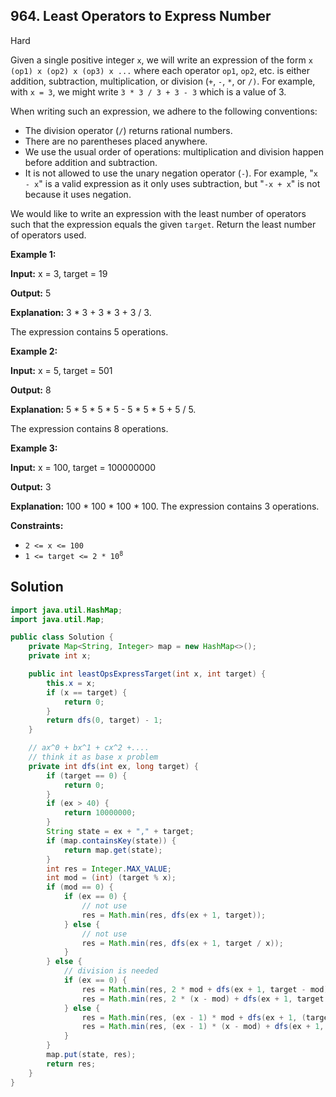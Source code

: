 ## 964\. Least Operators to Express Number

Hard

Given a single positive integer `x`, we will write an expression of the form `x (op1) x (op2) x (op3) x ...` where each operator `op1`, `op2`, etc. is either addition, subtraction, multiplication, or division (`+`, `-`, `*`, or `/)`. For example, with `x = 3`, we might write `3 * 3 / 3 + 3 - 3` which is a value of 3.

When writing such an expression, we adhere to the following conventions:

*   The division operator (`/`) returns rational numbers.
*   There are no parentheses placed anywhere.
*   We use the usual order of operations: multiplication and division happen before addition and subtraction.
*   It is not allowed to use the unary negation operator (`-`). For example, "`x - x`" is a valid expression as it only uses subtraction, but "`-x + x`" is not because it uses negation.

We would like to write an expression with the least number of operators such that the expression equals the given `target`. Return the least number of operators used.

**Example 1:**

**Input:** x = 3, target = 19

**Output:** 5

**Explanation:** 3 \* 3 + 3 \* 3 + 3 / 3.

The expression contains 5 operations.

**Example 2:**

**Input:** x = 5, target = 501

**Output:** 8

**Explanation:** 5 \* 5 \* 5 \* 5 - 5 \* 5 \* 5 + 5 / 5.

The expression contains 8 operations.

**Example 3:**

**Input:** x = 100, target = 100000000

**Output:** 3

**Explanation:** 100 \* 100 \* 100 \* 100. The expression contains 3 operations.

**Constraints:**

*   `2 <= x <= 100`
*   <code>1 <= target <= 2 * 10<sup>8</sup></code>

## Solution

```java
import java.util.HashMap;
import java.util.Map;

public class Solution {
    private Map<String, Integer> map = new HashMap<>();
    private int x;

    public int leastOpsExpressTarget(int x, int target) {
        this.x = x;
        if (x == target) {
            return 0;
        }
        return dfs(0, target) - 1;
    }

    // ax^0 + bx^1 + cx^2 +....
    // think it as base x problem
    private int dfs(int ex, long target) {
        if (target == 0) {
            return 0;
        }
        if (ex > 40) {
            return 10000000;
        }
        String state = ex + "," + target;
        if (map.containsKey(state)) {
            return map.get(state);
        }
        int res = Integer.MAX_VALUE;
        int mod = (int) (target % x);
        if (mod == 0) {
            if (ex == 0) {
                // not use
                res = Math.min(res, dfs(ex + 1, target));
            } else {
                // not use
                res = Math.min(res, dfs(ex + 1, target / x));
            }
        } else {
            // division is needed
            if (ex == 0) {
                res = Math.min(res, 2 * mod + dfs(ex + 1, target - mod));
                res = Math.min(res, 2 * (x - mod) + dfs(ex + 1, target - mod + x));
            } else {
                res = Math.min(res, (ex - 1) * mod + dfs(ex + 1, (target - mod) / x));
                res = Math.min(res, (ex - 1) * (x - mod) + dfs(ex + 1, (target - mod + x) / x));
            }
        }
        map.put(state, res);
        return res;
    }
}
```